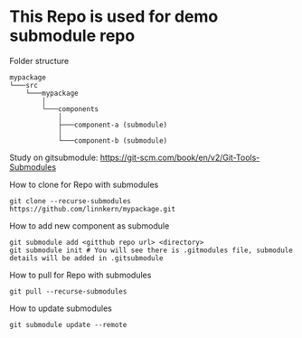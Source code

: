 # This Repo is used for demo submodule repo

Folder structure
```
mypackage
└───src
    └───mypackage
        │
        └───components
            │
            ├───component-a (submodule)
            │
            └───component-b (submodule)
```

Study on gitsubmodule: https://git-scm.com/book/en/v2/Git-Tools-Submodules

How to clone for Repo with submodules
```shell
git clone --recurse-submodules https://github.com/linnkern/mypackage.git
```

How to add new component as submodule
```shell
git submodule add <gitthub repo url> <directory>
git submodule init # You will see there is .gitmodules file, submodule details will be added in .gitsubmodule
```

How to pull for Repo with submodules
```shell
git pull --recurse-submodules
```

How to update submodules
```shell
git submodule update --remote
```
